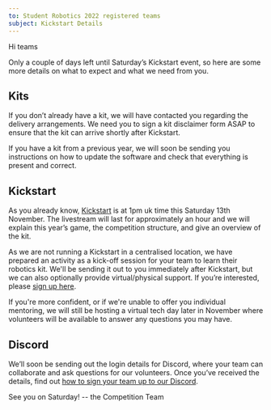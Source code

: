 ```yaml
---
to: Student Robotics 2022 registered teams
subject: Kickstart Details
---
```


Hi teams

Only a couple of days left until Saturday’s Kickstart event, so here are some more details on what to expect and what we need from you.

## Kits

If you don’t already have a kit, we will have contacted you regarding the delivery arrangements. We need you to sign a kit disclaimer form ASAP to ensure that the kit can arrive shortly after Kickstart.

If you have a kit from a previous year, we will soon be sending you instructions on how to update the software and check that everything is present and correct.

## Kickstart

As you already know, [Kickstart](https://studentrobotics.org/events/sr2022/kickstart/) is at 1pm uk time this Saturday 13th November. The livestream will last for approximately an hour and we will explain this year’s game, the competition structure, and give an overview of the kit.

As we are not running a Kickstart in a centralised location, we have prepared an activity as a kick-off session for your team to learn their robotics kit. We'll be sending it out to you immediately after Kickstart, but we can also optionally provide virtual/physical support. If you’re interested, please [sign up here](https://forms.gle/ojysPbkfcpKCtW8z6).

If you're more confident, or if we're unable to offer you individual mentoring, we will still be hosting a virtual tech day later in November where volunteers will be available to answer any questions you may have.

## Discord

We’ll soon be sending out the login details for Discord, where your team can collaborate and ask questions for our volunteers. Once you’ve received the details, find out [how to sign your team up to our Discord](https://studentrobotics.org/docs/team_admin/discord). 

See you on Saturday!
-- the Competition Team
